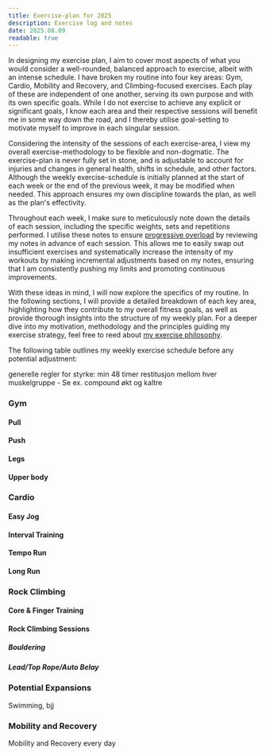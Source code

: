 ```yaml
---
title: Exercise-plan for 2025
description: Exercise log and notes
date: 2025.08.09
readable: true
---
```


In designing my exercise plan, I aim to cover most aspects of what you would consider a well-rounded, balanced approach to exercise, albeit with an intense schedule. I have broken my routine into four key areas: Gym, Cardio, Mobility and Recovery, and Climbing-focused exercises. Each play of these are independent of one another, serving its own purpose and with its own specific goals. While I do not exercise to achieve any explicit or significant goals, I know each area and their respective sessions will benefit me in some way down the road, and I thereby utilise goal-setting to motivate myself to improve in each singular session. 

Considering the intensity of the sessions of each exercise-area, I view my overall exercise-methodology to be flexible and non-dogmatic. The exercise-plan is never fully set in stone, and is adjustable to account for injuries and changes in general health, shifts in schedule, and other factors. Although the weekly exercise-schedule is initially planned at the start of each week or the end of the previous week, it may be modified when needed. This approach ensures my own discipline towards the plan, as well as the plan's effectivity. 

Throughout each week, I make sure to meticulously note down the details of each session, including the specific weights, sets and repetitions performed. I utilise these notes to ensure [progressive overload](https://en.wikipedia.org/wiki/Progressive_overload) by reviewing my notes in advance of each session. This allows me to easily swap out insufficient exercises and systematically increase the intensity of my workouts by making incremental adjustments based on my notes, ensuring that I am consistently pushing my limits and promoting continuous improvements.

With these ideas in mind, I will now explore the specifics of my routine. In the following sections, I will provide a detailed breakdown of each key area, highlighting how they contribute to my overall fitness goals, as well as provide thorough insights into the structure of my weekly plan. For a deeper dive into my motivation, methodology and the principles guiding my exercise strategy, feel free to reed about [my exercise philosophy](https://haavard.netlify.app/content/blog/other_thoughts_and_notes/workoutphilosophy).

The following table outlines my weekly exercise schedule before any potential adjustment:
<content-table :headers="['Day', 'Key area', 'Focus area']" :rows="[
    ['Monday', 'Gym + Cardio', 'Pull (And Shoulders) + Easy Jog '],
    ['Tuesday', 'Cardio + Rock Climbing', 'Interval Training + Core & Finger Training'],
    ['Wednesday', 'Gym + (Pot.)', 'Upperbody(Compound)'],
    ['Thursday', 'Cardio + Rock Climbing', 'Tempo Run + Core & Finger Training'],
    ['Friday', 'Gym + (Pot.)', 'Push'],
    ['Saturday', 'Cardio + Rock Climbing', 'Long Run + Rock Climbing Session'],
    ['Sunday', 'Cardio + Gym', 'Easy Jog + Legs'],
]">
</content-table>

generelle regler for styrke:
min 48 timer restitusjon mellom hver muskelgruppe - Se ex. compound økt og kaltre


### Gym

#### Pull


#### Push


#### Legs


#### Upper body



### Cardio

#### Easy Jog

#### Interval Training

#### Tempo Run

#### Long Run



### Rock Climbing


#### Core & Finger Training


#### Rock Climbing Sessions

##### Bouldering

##### Lead/Top Rope/Auto Belay


### Potential Expansions

Swimming, bjj

### Mobility and Recovery


Mobility and Recovery every day



